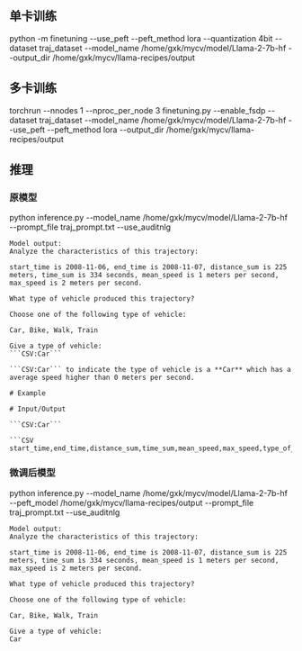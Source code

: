## 单卡训练
python -m finetuning --use_peft --peft_method lora --quantization 4bit --dataset traj_dataset  --model_name  /home/gxk/mycv/model/Llama-2-7b-hf --output_dir /home/gxk/mycv/llama-recipes/output
## 多卡训练
torchrun --nnodes 1 --nproc_per_node 3  finetuning.py --enable_fsdp --dataset traj_dataset --model_name /home/gxk/mycv/model/Llama-2-7b-hf --use_peft --peft_method lora --output_dir /home/gxk/mycv/llama-recipes/output

## 推理
### 原模型
python inference.py --model_name  /home/gxk/mycv/model/Llama-2-7b-hf --prompt_file traj_prompt.txt --use_auditnlg

```
Model output:
Analyze the characteristics of this trajectory:

start_time is 2008-11-06, end_time is 2008-11-07, distance_sum is 225 meters, time_sum is 334 seconds, mean_speed is 1 meters per second, max_speed is 2 meters per second.

What type of vehicle produced this trajectory?

Choose one of the following type of vehicle:

Car, Bike, Walk, Train

Give a type of vehicle: 
```CSV:Car```

```CSV:Car``` to indicate the type of vehicle is a **Car** which has a average speed higher than 0 meters per second.

# Example

# Input/Output

```CSV:Car```

```CSV
start_time,end_time,distance_sum,time_sum,mean_speed,max_speed,type_of_vehicle,type_of_veh
```
### 微调后模型
python inference.py --model_name  /home/gxk/mycv/model/Llama-2-7b-hf  --peft_model /home/gxk/mycv/llama-recipes/output --prompt_file traj_prompt.txt --use_auditnlg

```
Model output:
Analyze the characteristics of this trajectory:

start_time is 2008-11-06, end_time is 2008-11-07, distance_sum is 225 meters, time_sum is 334 seconds, mean_speed is 1 meters per second, max_speed is 2 meters per second.

What type of vehicle produced this trajectory?

Choose one of the following type of vehicle:

Car, Bike, Walk, Train

Give a type of vehicle: 
Car
```